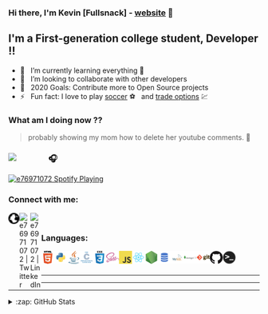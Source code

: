 ### Hi there, I'm Kevin [Fullsnack] - [website] 👋





## I'm a First-generation college student, Developer !!


- 🌱  &nbsp; I’m currently learning everything 🤣
- 👯  &nbsp; I’m looking to collaborate with other developers 
- 🥅  &nbsp; 2020 Goals: Contribute more to Open Source projects
- ⚡  &nbsp;  Fun fact: I love to play [soccer] ⚽️  &nbsp;  and [trade options]  💹


### What am I doing now ??
 > probably showing my mom how to delete her youtube comments. 🤦


### 🎧 <img align="left" alt=" " width="80px" src="https://img.shields.io/badge/spotify-%231ED760.svg?&style=for-the-badge&logo=spotify&logoColor=white"/>



[<img src="https://spotify-playing-myg9ovi23.vercel.app/api/spotify" alt="e76971072 Spotify Playing" width="350" />](https://open.spotify.com/user/e769710)

### Connect with me:

[<img align="left" alt="kevinnguyen.team" width="22px" src="https://raw.githubusercontent.com/iconic/open-iconic/master/svg/globe.svg" />][website]
[<img align="left" alt="e76971072 | Twitter" width="22px" src="https://cdn.jsdelivr.net/npm/simple-icons@v3/icons/twitter.svg" />][twitter]
[<img align="left" alt="e76971072 | LinkedIn" width="22px" src="https://cdn.jsdelivr.net/npm/simple-icons@v3/icons/linkedin.svg" />][linkedin]

<br />

### Languages:



<img align="left" alt="HTML5" width="26px" src="https://raw.githubusercontent.com/github/explore/80688e429a7d4ef2fca1e82350fe8e3517d3494d/topics/html/html.png" />

<img align="left" alt="Python" width="26px" src="https://raw.githubusercontent.com/github/explore/80688e429a7d4ef2fca1e82350fe8e3517d3494d/topics/python/python.png"/>


<img align="left" alt="Java" width="26px" src="https://raw.githubusercontent.com/github/explore/80688e429a7d4ef2fca1e82350fe8e3517d3494d/topics/java/java.png"/>

<img align="left" alt="C" width="26px" src="https://raw.githubusercontent.com/github/explore/80688e429a7d4ef2fca1e82350fe8e3517d3494d/topics/c/c.png"/>


<img align="left" alt="CSS3" width="26px" src="https://raw.githubusercontent.com/github/explore/80688e429a7d4ef2fca1e82350fe8e3517d3494d/topics/css/css.png" />

<img align="left" alt="Sass" width="26px" src="https://raw.githubusercontent.com/github/explore/80688e429a7d4ef2fca1e82350fe8e3517d3494d/topics/sass/sass.png" />

<img align="left" alt="JavaScript" width="26px" src="https://raw.githubusercontent.com/github/explore/80688e429a7d4ef2fca1e82350fe8e3517d3494d/topics/javascript/javascript.png" />

<img align="left" alt="React" width="26px" src="https://raw.githubusercontent.com/github/explore/80688e429a7d4ef2fca1e82350fe8e3517d3494d/topics/react/react.png" />

<img align="left" alt="Node.js" width="26px" src="https://raw.githubusercontent.com/github/explore/80688e429a7d4ef2fca1e82350fe8e3517d3494d/topics/nodejs/nodejs.png" />

<img align="left" alt="SQL" width="26px" src="https://raw.githubusercontent.com/github/explore/80688e429a7d4ef2fca1e82350fe8e3517d3494d/topics/sql/sql.png" />

<img align="left" alt="MySQL" width="26px" src="https://raw.githubusercontent.com/github/explore/80688e429a7d4ef2fca1e82350fe8e3517d3494d/topics/mysql/mysql.png" />

<img align="left" alt="MongoDB" width="26px" src="https://raw.githubusercontent.com/github/explore/80688e429a7d4ef2fca1e82350fe8e3517d3494d/topics/mongodb/mongodb.png" />

<img align="left" alt="Git" width="26px" src="https://raw.githubusercontent.com/github/explore/80688e429a7d4ef2fca1e82350fe8e3517d3494d/topics/git/git.png" />

<img align="left" alt="GitHub" width="26px" src="https://raw.githubusercontent.com/github/explore/78df643247d429f6cc873026c0622819ad797942/topics/github/github.png" />

<img align="left" alt="Terminal" width="26px" src="https://raw.githubusercontent.com/github/explore/80688e429a7d4ef2fca1e82350fe8e3517d3494d/topics/terminal/terminal.png" />

<br />
<br />

---



---



---



<details>
  <summary>:zap: GitHub Stats</summary>

  <img align="left" alt="codeSTACKr's GitHub Stats" src="https://github-readme-stats.vercel.app/api?username=e76971072&show_icons=true&hide_border=true&theme=radical" />

</details>

[website]: https://kevinnguyen.team
[course]: http://vsCodeHero.com
[twitter]: https://twitter.com/nguyenbaoan1
[linkedin]: https://www.linkedin.com/in/kevin-nguyen-222904127/
[soccer]:   https://www.facebook.com/Austin-Fusion-FC-310791971273/?ref=page_internal
[trade options]:   https://thetagang.com/e76971072

